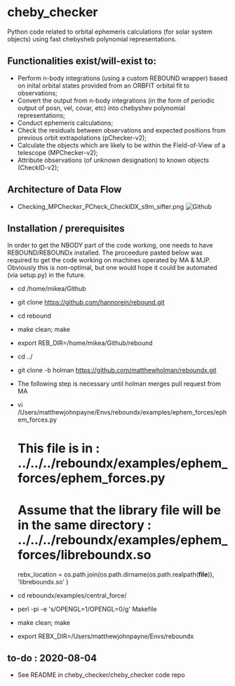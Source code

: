 # cheby_checker
Python code related to orbital ephemeris calculations (for solar system objects) using fast chebysheb polynomial representations. 

## Functionalities exist/will-exist to:
 - Perform n-body integrations (using a custom REBOUND wrapper) based on inital orbital states provided from an ORBFIT orbital fit to observations;   
 - Convert the output from n-body integrations (in the form of periodic output of posn, vel, covar, etc) into chebyshev polynomial representations;
 - Conduct ephemeris calculations; 
 - Check the residuals between observations and expected positions from previous orbit extrapolations (pChecker-v2);
 - Calculate the objects which are likely to be within the Field-of-View of a telescope (MPChecker-v2);
 - Attribute observations (of unknown designation) to known objects (CheckID-v2); 

## Architecture of Data Flow
 - Checking_MPChecker_PCheck_CheckIDX_s9m_sifter.png
 ![Github](https://github.com/matthewjohnpayne/cheby_checker/blob/master/Checking_MPChecker_PCheck_CheckIDX_s9m_sifter.png) 

## Installation / prerequisites
In order to get the NBODY part of the code working, one needs to have REBOUND/REBOUNDx installed. 
The proceedure pasted below was required to get the code working on machines operated by MA & MJP.
Obviously this is non-optimal, but one would hope it could be automated (via setup.py) in the future. 
 - cd /home/mikea/Github
 - git clone https://github.com/hannorein/rebound.git
 - cd rebound
 - make clean; make
 - export REB_DIR=/home/mikea/Github/rebound
 - cd ../

 - git clone -b holman https://github.com/matthewholman/reboundx.git

 - The following step is necessary until holman merges pull request from MA
 - vi /Users/matthewjohnpayne/Envs/reboundx/examples/ephem_forces/ephem_forces.py
   # This file is in : ../../../reboundx/examples/ephem_forces/ephem_forces.py
   # Assume that the library file will be in the same directory : ../../../reboundx/examples/ephem_forces/libreboundx.so
   rebx_location = os.path.join(os.path.dirname(os.path.realpath(__file__)), 'libreboundx.so' )

 - cd reboundx/examples/central_force/
 - perl -pi -e 's/OPENGL=1/OPENGL=0/g' Makefile
 - make clean; make
 - export REBX_DIR=/Users/matthewjohnpayne/Envs/reboundx



## to-do : 2020-08-04
 - See README in cheby_checker/cheby_checker code repo 

